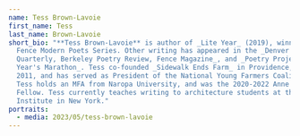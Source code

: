 ```yaml
---
name: Tess Brown-Lavoie
first_name: Tess
last_name: Brown-Lavoie
short_bio: "**Tess Brown-Lavoie** is author of _Lite Year_ (2019), winner of the
  Fence Modern Poets Series. Other writing has appeared in the _Denver
  Quarterly, Berkeley Poetry Review, Fence Magazine_, and _Poetry Project's New
  Year's Marathon_. Tess co-founded _Sidewalk Ends Farm_ in Providence, RI in
  2011, and has served as President of the National Young Farmers Coalition.
  Tess holds an MFA from Naropa University, and was the 2020-2022 Anne Waldman
  Fellow. Tess currently teaches writing to architecture students at the Pratt
  Institute in New York."
portraits:
  - media: 2023/05/tess-brown-lavoie
---
```

